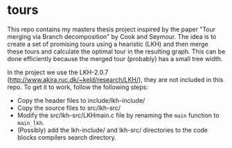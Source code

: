 tours
=====
This repo contains my masters thesis project inspired by the paper "Tour merging via Branch decomposition" by Cook and Seymour.
The idea is to create a set of promising tours using a hearistic (LKH) and then merge these tours and calculate the optimal tour in the resulting graph. This can be done efficiently because the merged tour (probably) has a small tree width.

In the project we use the LKH-2.0.7 (http://www.akira.ruc.dk/~keld/research/LKH/), they are not included in this repo. To get it to work, follow the following steps:
- Copy the header files to include/lkh-include/
- Copy the source files to src/lkh-src/
- Modify the src/lkh-src/LKHmain.c file by renaming the ```main``` function to ```main_lkh```.
- (Possibly) add the lkh-include/ and lkh-src/ directories to the code blocks compilers search directory.

